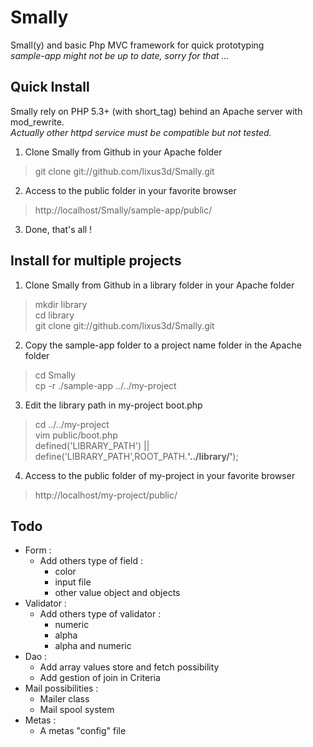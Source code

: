 Smally
======

Small(y) and basic Php MVC framework for quick prototyping  
<i>sample-app might not be up to date, sorry for that ...</i>

Quick Install
-------------

Smally rely on PHP 5.3+ (with short_tag) behind an Apache server with mod_rewrite.  
<i>Actually other httpd service must be compatible but not tested.</i> 

1. Clone Smally from Github in your Apache folder
> git clone git://github.com/lixus3d/Smally.git  

2. Access to the public folder in your favorite browser  
> http://localhost/Smally/sample-app/public/

3. Done, that's all !

Install for multiple projects
-----------------------------

1. Clone Smally from Github in a library folder in your Apache folder
> mkdir library  
> cd library  
> git clone git://github.com/lixus3d/Smally.git  

2. Copy the sample-app folder to a project name folder in the Apache folder  
> cd Smally  
> cp -r ./sample-app ../../my-project  

3. Edit the library path in my-project boot.php  
> cd ../../my-project  
> vim public/boot.php  
> defined('LIBRARY_PATH') || define('LIBRARY_PATH',ROOT_PATH.<strong>'../library/'</strong>);  

4. Access to the public folder of my-project in your favorite browser  
> http://localhost/my-project/public/  


Todo
----
- Form :
	- Add others type of field :
		- color 
		- input file
		- other value object and objects  
- Validator :
	- Add others type of validator :
		- numeric
		- alpha 
		- alpha and numeric 
- Dao :
	- Add array values store and fetch possibility 
	- Add gestion of join in Criteria
- Mail possibilities : 
	- Mailer class 
	- Mail spool system
- Metas :
	- A metas "config" file 